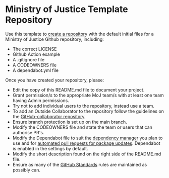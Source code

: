 # Ministry of Justice Template Repository

Use this template to [create a repository] with the default initial files for a Ministry of Justice Github repository, including:

* The correct LICENSE
* Github Action example
* A .gitignore file
* A CODEOWNERS file
* A dependabot.yml file

Once you have created your repository, please:

* Edit the copy of this README.md file to document your project.
* Grant permission/s to the appropriate MoJ team/s with at least one team having Admin permissions.
* Try not to add individual users to the repository, instead use a team.
* To add an Outside Collaborator to the repository follow the guidelines on the [GitHub-collaborator repository](https://github.com/ministryofjustice/github-collaborators).
* Ensure branch protection is set up on the main branch.
* Modify the CODEOWNERS file and state the team or users that can authorise PR's. 
* Modify the Dependabot file to suit the [dependency manager](https://docs.github.com/en/code-security/dependabot/dependabot-version-updates/configuration-options-for-the-dependabot.yml-file#package-ecosystem) you plan to use and for [automated pull requests for package updates](https://docs.github.com/en/code-security/supply-chain-security/keeping-your-dependencies-updated-automatically/enabling-and-disabling-dependabot-version-updates#enabling-dependabot-version-updates). Dependabot is enabled in the settings by default.
* Modify the short description found on the right side of the README.md file.
* Ensure as many of the [GitHub Standards](https://github.com/ministryofjustice/github-repository-standards) rules are maintained as possibly can. 

[create a repository]: https://github.com/ministryofjustice/template-repository/generate
